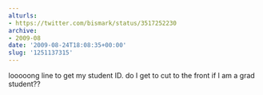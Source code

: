 ```yaml
---
alturls:
- https://twitter.com/bismark/status/3517252230
archive:
- 2009-08
date: '2009-08-24T18:08:35+00:00'
slug: '1251137315'
---
```


looooong line to get my student ID. do I get to cut to the front if I am a grad student??

